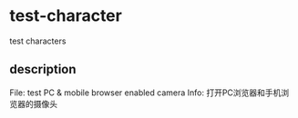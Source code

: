 # test-character
test characters

## description

File: test PC & mobile browser enabled camera
Info: 打开PC浏览器和手机浏览器的摄像头